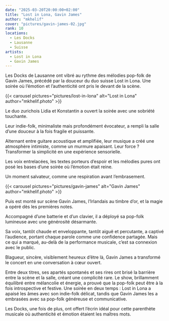```yaml
---
date: "2025-03-20T20:00:00+02:00"
title: "Lost in Lona, Gavin James"
author: "mkhelif"
cover: "pictures/gavin-james-02.jpg"
rank: 10
locations:
  - Les Docks
  - Lausanne
  - Suisse
artists:
  - Lost in Lona
  - Gavin James
---
```


Les Docks de Lausanne ont vibré au rythme des mélodies pop-folk de Gavin James, précédé par la douceur du duo suisse
Lost in Lona. Une soirée où l’émotion et l’authenticité ont pris le devant de la scène.


{{< carousel pictures="pictures/lost-in-lona" alt="Lost in Lona" author="mkhelif.photo" >}}

Le duo zurichois Lidia et Konstantin a ouvert la soirée avec une sobriété touchante.

Leur indie-folk, minimaliste mais profondément évocateur, a rempli la salle d’une douceur à la fois fragile et
puissante.

Alternant entre guitare acoustique et amplifiée, leur musique a créé une atmosphère intimiste, comme un murmure
apaisant.
Leur force ? Transformer la simplicité en une expérience sensorielle.

Les voix entrelacées, les textes porteurs d’espoir et les mélodies pures ont posé les bases d’une soirée où l’émotion
était reine.

Un moment salvateur, comme une respiration avant l’embrasement.


{{< carousel pictures="pictures/gavin-james" alt="Gavin James" author="mkhelif.photo" >}}

Puis est monté sur scène Gavin James, l’Irlandais au timbre d’or, et la magie a opéré dès les premières notes.

Accompagné d’une batterie et d’un clavier, il a déployé sa pop-folk lumineuse avec une générosité désarmante.

Sa voix, tantôt chaude et enveloppante, tantôt aiguë et percutante, a captivé l’audience, portant chaque parole comme
une confidence partagée.
Mais ce qui a marqué, au-delà de la performance musicale, c’est sa connexion avec le public.

Blagueur, sincère, visiblement heureux d’être là, Gavin James a transformé le concert en une conversation à cœur ouvert.

Entre deux titres, ses apartés spontanés et ses rires ont brisé la barrière entre la scène et la salle, créant une
complicité rare.
Le show, brillamment équilibré entre mélancolie et énergie, a prouvé que la pop-folk peut être à la fois introspective
et festive.
Une soirée en deux temps : Lost in Lona a apaisé les âmes avec son indie-folk délicat, tandis que Gavin James les a
embrasées avec sa pop-folk généreuse et communicative.

Les Docks, une fois de plus, ont offert l’écrin idéal pour cette parenthète musicale où authenticité et émotion étaient
les maîtres mots.
